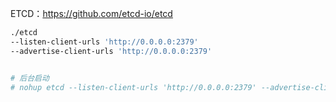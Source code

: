 

ETCD：https://github.com/etcd-io/etcd





```sh
./etcd 
--listen-client-urls 'http://0.0.0.0:2379'    
--advertise-client-urls 'http://0.0.0.0:2379'  


# 后台启动 
# nohup etcd --listen-client-urls 'http://0.0.0.0:2379' --advertise-client-urls 'http://0.0.0.0:2379' &
```

